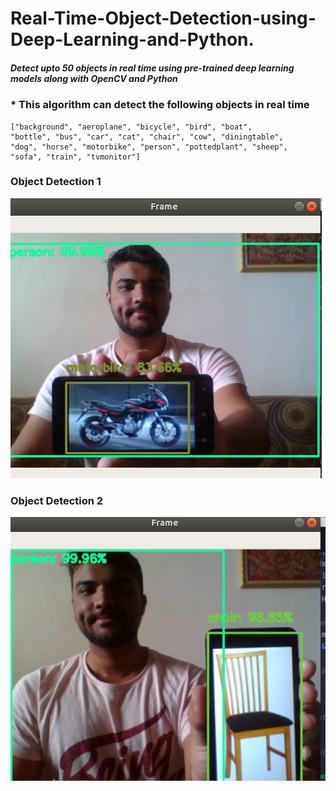 # Real-Time-Object-Detection-using-Deep-Learning-and-Python.
##### Detect upto 50 objects in real time using pre-trained deep learning models along with OpenCV and Python

### * This algorithm can detect the following objects in real time
 	["background", "aeroplane", "bicycle", "bird", "boat",
	"bottle", "bus", "car", "cat", "chair", "cow", "diningtable",
	"dog", "horse", "motorbike", "person", "pottedplant", "sheep",
	"sofa", "train", "tvmonitor"]


### Object Detection 1
![](Screenshot%20from%202019-09-15%2013-07-26.png)


### Object Detection 2
![](Screenshot%20from%202019-09-15%2013-08-59.png)

